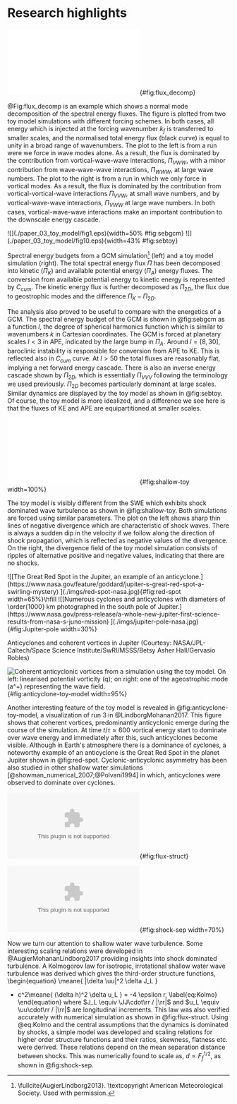 # Research highlights

![Spectral energy budget from a toy model simulation with two
different forcing
schemes](./paper_03_toy_model/fig5-eps-converted-to.pdf){#fig:flux_decomp}

@Fig:flux_decomp is an example which shows a normal mode decomposition of the
spectral
energy fluxes. The figure is plotted from two toy model simulations with
different forcing schemes. In both cases, all energy which is injected at the
forcing wavenumber
$k_f$ is transferred to smaller scales, and the normalised total energy flux
(black curve) is equal to unity in a broad range of wavenumbers. The plot to
the left is from a run were we force in wave modes alone. As a result, the flux
is dominated by the contribution from vortical-wave-wave interactions, $\Pi_
{VWW}$, with a minor contribution from wave-wave-wave interactions,
$\Pi_{WWW}$, at large wave numbers. The plot to the right is from a run in
which we only force in vortical modes. As a result, the flux is dominated by
the contribution from vortical-vortical-wave interactions $\Pi_{VVW}$, at small
wave numbers, and by vortical-wave-wave interactions, $\Pi_{VWW}$ at large wave
numbers. In both cases, vortical-wave-wave interactions make an important
contribution to the downscale energy cascade.

<div id="fig:sebgcmtoy">
![](./paper_03_toy_model/fig1.eps){width=50% #fig:sebgcm}
![](./paper_03_toy_model/fig10.eps){width=43% #fig:sebtoy}

Spectral energy budgets from a GCM simulation[^GCM] (left)
and a toy model simulation (right). The total spectral energy flux $\Pi$
has been decomposed into kinetic ($\Pi_K$) and available potential energy
($\Pi_A$) energy fluxes. The conversion from available potential energy to
kinetic energy is represented by $C_{cum}$. The kinetic energy flux is further
decomposed as $\Pi_{2D}$, the flux due to geostrophic modes and the difference
$\Pi_K - \Pi_{2D}$.
</div>

[^GCM]: \fullcite{AugierLindborg2013}. \textcopyright American Meteorological
  Society. Used with permission.

The analysis also proved to be useful to compare with the energetics of a
GCM. The spectral energy budget of the GCM is shown in @fig:sebgcm as a
function $l$, the degree of spherical harmonics function which is similar
to wavenumbers $k$ in Cartesian coordinates. The GCM is forced at planetary
scales $l < 3$ in APE, indicated by the large bump in $\Pi_A$.  Around $l =
[8, 30]$, baroclinic instability is responsible for conversion from APE to KE.
This is reflected also in $C_{cum}$ curve. At $l > 50$ the total fluxes are
reasonably flat, implying a net forward energy cascade. There is also an
inverse energy cascade shown by $\Pi_{2D}$, which is essentially $\Pi_{VVV}$
following the terminology we used previously. $\Pi_{2D}$ becomes particularly
dominant at large scales. Similar dynamics are displayed by the toy model as
shown in @fig:sebtoy. Of course, the toy model is more idealized, and a
difference we see here is that the fluxes of KE and APE are equipartitioned at
smaller scales.

![Divergence fields ($\mathbf{\nabla.u}$) from a shallow
water simulation (left) and a similar toy-model simulation (right). $L_f$ is
the forcing length scale.](./paper_03_toy_model/fig9.pdf){#fig:shallow-toy
width=100%}

The toy model is visibly different from the SWE which exhibits shock dominated
wave turbulence as shown in @fig:shallow-toy. Both simulations are forced using
similar parameters. The plot on the left shows
sharp thin lines of negative divergence which are characteristic of shock
waves. There is always a sudden dip in the velocity if we follow along the
direction of shock propagation, which is reflected as negative values of the
divergence. On the right, the divergence field of the toy model simulation
consists of ripples of alternative positive and negative values, indicating
that there are no shocks.

<div id="fig:anticyclones">
![[The Great Red Spot in the Jupiter, an example of an
anticyclone.](https://www.nasa.gov/feature/goddard/jupiter-s-great-red-spot-a-swirling-mystery)
](./imgs/red-spot-nasa.jpg){#fig:red-spot width=65%}\hfill
![[Numerous cyclones and anticyclones with diameters of \order{1000} km
photographed in the south pole of
Jupiter.](https://www.nasa.gov/press-release/a-whole-new-jupiter-first-science-results-from-nasa-s-juno-mission)
](./imgs/jupiter-pole-nasa.jpg){#fig:Jupiter-pole width=30%}

Anticyclones and coherent vortices in Jupiter (Courtesy:
NASA/JPL-Caltech/Space Science Institute/SwRI/MSSS/Betsy Asher Hall/Gervasio
Robles)
</div>

![Coherent anticyclonic vortices from a simulation using the toy model. On
left: linearised potential vorticity ($q$); on right: one of the
ageostrophic mode ($a^+$) representing the wave field.
](./imgs/anticyclone-toy-model.jpg){#fig:anticyclone-toy-model
width=95%}

Another interesting feature of the toy model is revealed in
@fig:anticyclone-toy-model, a visualization of run 3 in @LindborgMohanan2017.
This figure shows that coherent vortices, predominantly anticyclonic emerge
during the course of the simulation. At time $t
/ \tau \approx 600$ vortical energy start to dominate over wave
energy and immediately after this, such anticyclones become visible.
Although in Earth's atmosphere there is a dominance of cyclones, a
noteworthy example of an anticyclone is the Great Red Spot in the planet
Jupiter shown in @fig:red-spot. Cyclonic-anticyclonic asymmetry has
been also studied in other shallow water simulations
[@showman_numerical_2007;@Polvani1994] in which, anticyclones were observed to
dominate over cyclones.


![Spectral energy flux and third-order structure functions from a SWE
simulation run W7 in
@AugierMohananLindborg2017](./paper_04_shallow_water/Pyfig/fig3.eps){#fig:flux-struct}

![Mean shock separation distance $(d)$ in a series of shallow water
simulations plotted against the forcing Froude number $(F_f)$. The Froude
number is inversely proportional to the wave phase-speed, $c$. The theoretical
prediction $d \propto F_f^{1/2}$ is displayed as a dashed line.
](./paper_04_shallow_water/Pyfig/fig6.eps){#fig:shock-sep width=70%}

Now we turn our attention to shallow water wave turbulence. Some interesting
scaling relations were developed in @AugierMohananLindborg2017 providing
insights into shock dominated turbulence. A Kolmogorov law for isotropic,
irrotational shallow water wave turbulence was derived which gives the
third-order structure functions,
\begin{equation}
\meane{ |\delta \uu|^2 \delta J_L }
+ c^2\meane{ (\delta h)^2 \delta u_L } = -4 \epsilon r, \label{eq:Kolmo}
\end{equation}
where $J_L \equiv \JJ\cdot\rr / |\rr|$ and $u_L \equiv \uu\cdot\rr / |\rr|$ are
longitudinal increments. This law was also verified accurately with numerical
simulation as shown in @fig:flux-struct. Using @eq:Kolmo and the central
assumptions that the dynamics is dominated by shocks, a simple model was
developed and scaling relations for higher order structure functions and
their ratios, skewness, flatness etc. were derived. These relations depend on
the mean separation distance between shocks. This was
numerically found to scale as, $d \propto F_f ^ {1/2}$, as shown in
@fig:shock-sep.


